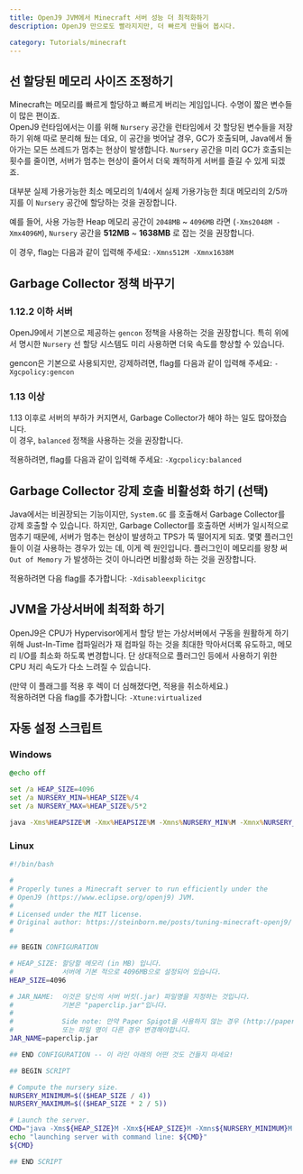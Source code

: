 ```yaml
---
title: OpenJ9 JVM에서 Minecraft 서버 성능 더 최적화하기
description: OpenJ9 만으로도 빨라지지만, 더 빠르게 만들어 봅시다.

category: Tutorials/minecraft
---
```


## 선 할당된 메모리 사이즈 조정하기
Minecraft는 메모리를 빠르게 할당하고 빠르게 버리는 게임입니다. 수명이 짧은 변수들이 많은 편이죠.  
OpenJ9 런타임에서는 이를 위해 `Nursery` 공간을 런타임에서 갓 할당된 변수들을 저장하기 위해 따로 분리해 뒀는 데요, 이 공간을 벗어날 경우, GC가 호출되며, Java에서 돌아가는 모든 쓰레드가 멈추는 현상이 발생합니다. `Nursery` 공간을 미리 GC가 호출되는 횟수를 줄이면, 서버가 멈추는 현상이 줄어서 더욱 쾌적하게 서버를 즐길 수 있게 되겠죠.  

대부분 실제 가용가능한 최소 메모리의 1/4에서 실제 가용가능한 최대 메모리의 2/5까지를 이 `Nursery` 공간에 할당하는 것을 권장합니다.  

예를 들어, 사용 가능한 Heap 메모리 공간이 `2048MB` ~ `4096MB` 라면 (`-Xms2048M -Xmx4096M`), `Nursery` 공간을 **512MB** ~ **1638MB** 로 잡는 것을 권장합니다.  
  
이 경우, flag는 다음과 같이 입력해 주세요: `-Xmns512M -Xmnx1638M`

## Garbage Collector 정책 바꾸기
### 1.12.2 이하 서버
OpenJ9에서 기본으로 제공하는 `gencon` 정책을 사용하는 것을 권장합니다. 특히 위에서 명시한 `Nursery` 선 할당 시스템도 미리 사용하면 더욱 속도를 향상할 수 있습니다.

gencon은 기본으로 사용되지만, 강제하려면, flag를 다음과 같이 입력해 주세요: `-Xgcpolicy:gencon`

### 1.13 이상
1.13 이후로 서버의 부하가 커지면서, Garbage Collector가 해야 하는 일도 많아졌습니다.  
이 경우, `balanced` 정책을 사용하는 것을 권장합니다.

적용하려면, flag를 다음과 같이 입력해 주세요: `-Xgcpolicy:balanced`

## Garbage Collector 강제 호출 비활성화 하기 (선택)
Java에서는 비권장되는 기능이지만, `System.GC` 를 호출해서 Garbage Collector를 강제 호출할 수 있습니다. 하지만, Garbage Collector를 호출하면 서버가 일시적으로 멈추기 때문에, 서버가 멈추는 현상이 발생하고 TPS가 뚝 떨어지게 되죠. 몇몇 플러그인들이 이걸 사용하는 경우가 있는 데, 이게 렉 원인입니다. 플러그인이 메모리를 왕창 써 `Out of Memory` 가 발생하는 것이 아니라면 비활성화 하는 것을 권장합니다.

적용하려면 다음 flag를 추가합니다: `-Xdisableexplicitgc`

## JVM을 가상서버에 최적화 하기
OpenJ9은 CPU가 Hypervisor에게서 할당 받는 가상서버에서 구동을 원활하게 하기 위해 Just-In-Time 컴파일러가 재 컴파일 하는 것을 최대한 막아서더록 유도하고, 메모리 I/O를 최소화 하도록 변경합니다. 단 상대적으로 플러그인 등에서 사용하기 위한 CPU 처리 속도가 다소 느려질 수 있습니다.  

(만약 이 플래그를 적용 후 렉이 더 심해졌다면, 적용을 취소하세요.)  
적용하려면 다음 flag를 추가합니다: `-Xtune:virtualized`

## 자동 설정 스크립트

### Windows
```bat
@echo off

set /a HEAP_SIZE=4096
set /a NURSERY_MIN=%HEAP_SIZE%/4
set /a NURSERY_MAX=%HEAP_SIZE%/5*2

java -Xms%HEAPSIZE%M -Xmx%HEAPSIZE%M -Xmns%NURSERY_MIN%M -Xmnx%NURSERY_MIN%M -Xgcpolicy:balanced -Xdisableexplicitgc -jar paperclip.jar
```

### Linux

```sh
#!/bin/bash

#
# Properly tunes a Minecraft server to run efficiently under the
# OpenJ9 (https://www.eclipse.org/openj9) JVM.
#
# Licensed under the MIT license.
# Original author: https://steinborn.me/posts/tuning-minecraft-openj9/
#

## BEGIN CONFIGURATION

# HEAP_SIZE: 할당할 메모리 (in MB) 입니다.
#            서버에 기본 적으로 4096MB으로 설정되어 있습니다.
HEAP_SIZE=4096

# JAR_NAME:  이것은 당신의 서버 버킷(.jar) 파일명을 지정하는 것입니다.
#            기본은 "paperclip.jar"입니다.
#
#            Side note: 만약 Paper Spigot을 사용하지 않는 경우 (http://papermc.io),
#            또는 파일 명이 다른 경우 변경해야합니다.
JAR_NAME=paperclip.jar

## END CONFIGURATION -- 이 라인 아래의 어떤 것도 건들지 마세요!

## BEGIN SCRIPT

# Compute the nursery size.
NURSERY_MINIMUM=$(($HEAP_SIZE / 4))
NURSERY_MAXIMUM=$(($HEAP_SIZE * 2 / 5))

# Launch the server.
CMD="java -Xms${HEAP_SIZE}M -Xmx${HEAP_SIZE}M -Xmns${NURSERY_MINIMUM}M -Xmnx${NURSERY_MAXIMUM}M -Xgcpolicy:balanced -Xdisableexplicitgc -jar ${JAR_NAME}"
echo "launching server with command line: ${CMD}"
${CMD}

## END SCRIPT
```
